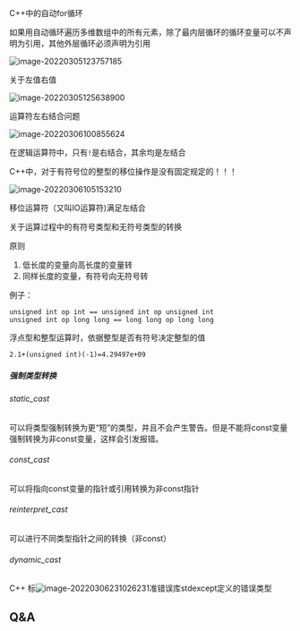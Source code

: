 C++中的自动for循环

如果用自动循环遍历多维数组中的所有元素，除了最内层循环的循环变量可以不声明为引用，其他外层循环必须声明为引用

![image-20220305123757185](C:\Users\86158\AppData\Roaming\Typora\typora-user-images\image-20220305123757185.png)

关于左值右值

![image-20220305125638900](C:\Users\86158\AppData\Roaming\Typora\typora-user-images\image-20220305125638900.png)

运算符左右结合问题

![image-20220306100855624](C:\Users\86158\AppData\Roaming\Typora\typora-user-images\image-20220306100855624.png)

在逻辑运算符中，只有`!`是右结合，其余均是左结合

C++中，对于有符号位的整型的移位操作是没有固定规定的！！！

![image-20220306105153210](C:\Users\86158\AppData\Roaming\Typora\typora-user-images\image-20220306105153210.png)

移位运算符（又叫IO运算符)满足左结合

关于运算过程中的有符号类型和无符号类型的转换

原则

1. 低长度的变量向高长度的变量转
2. 同样长度的变量，有符号向无符号转

例子：

```
unsigned int op int == unsigned int op unsigned int
unsigned int op long long == long long op long long
```

浮点型和整型运算时，依据整型是否有符号决定整型的值

```
2.1+(unsigned int)(-1)=4.29497e+09
```

##### 强制类型转换

###### static_cast

可以将类型强制转换为更“短”的类型，并且不会产生警告。但是不能将const变量强制转换为非const变量，这样会引发报错。

###### const_cast

可以将指向const变量的指针或引用转换为非const指针

###### reinterpret_cast

可以进行不同类型指针之间的转换（非const）

###### dynamic_cast

C++ 标![image-20220306231026231](C:\Users\86158\AppData\Roaming\Typora\typora-user-images\image-20220306231026231.png)准错误库stdexcept定义的错误类型



## Q&A

